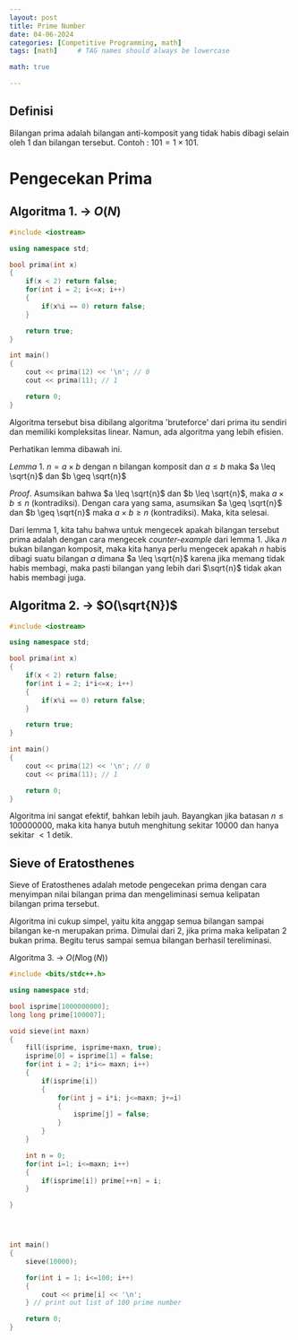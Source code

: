 ```yaml
---
layout: post
title: Prime Number
date: 04-06-2024
categories: [Competitive Programming, math]
tags: [math]     # TAG names should always be lowercase

math: true

---
```


## Definisi
Bilangan prima adalah bilangan anti-komposit yang tidak habis dibagi selain oleh 1 dan bilangan tersebut. 
Contoh : $101 = 1\times 101$.

# Pengecekan Prima
## Algoritma 1. -> $O(N)$
``` c++
#include <iostream>

using namespace std;

bool prima(int x)
{
    if(x < 2) return false;
    for(int i = 2; i<=x; i++)
    {
        if(x%i == 0) return false;
    }

    return true;
}

int main()
{
    cout << prima(12) << '\n'; // 0
    cout << prima(11); // 1

    return 0;
}

```
Algoritma tersebut bisa dibilang algoritma 'bruteforce' dari prima itu sendiri dan memiliki kompleksitas linear. Namun, ada algoritma yang lebih efisien.

Perhatikan lemma dibawah ini.




$Lemma$ $1.$ $n = a\times b$ dengan n bilangan komposit dan $a\leq b$ maka $a \leq \sqrt{n}$ dan $b \geq \sqrt{n}$

$Proof.$ Asumsikan bahwa $a \leq \sqrt{n}$ dan $b \leq \sqrt{n}$, maka $a \times b \leq n$ (kontradiksi). 
Dengan cara yang sama, asumsikan $a \geq \sqrt{n}$ dan $b \geq \sqrt{n}$ maka $a \times b \geq n$ (kontradiksi). Maka, kita selesai.

Dari lemma 1, kita tahu bahwa untuk mengecek apakah bilangan tersebut prima adalah dengan cara mengecek _counter-example_ dari lemma 1. Jika $n$ bukan bilangan komposit, maka kita hanya perlu mengecek apakah $n$ habis dibagi suatu bilangan $a$ dimana $a \leq \sqrt{n}$ karena jika memang tidak habis membagi, maka pasti bilangan yang lebih dari $\sqrt{n}$ tidak akan habis membagi juga.

## Algoritma 2. -> $O(\sqrt{N})$
```c++
#include <iostream>

using namespace std;

bool prima(int x)
{
    if(x < 2) return false;
    for(int i = 2; i*i<=x; i++)
    {
        if(x%i == 0) return false;
    }

    return true;
}

int main()
{
    cout << prima(12) << '\n'; // 0
    cout << prima(11); // 1

    return 0;
}

```
Algoritma ini sangat efektif, bahkan lebih jauh. Bayangkan jika batasan $n\leq 100000000$, maka kita hanya butuh menghitung sekitar $10000$ dan hanya sekitar $< 1$ detik.

## Sieve of Eratosthenes
Sieve of Eratosthenes adalah metode pengecekan prima dengan cara menyimpan nilai bilangan prima dan mengeliminasi semua kelipatan bilangan prima tersebut.

Algoritma ini cukup simpel, yaitu kita anggap semua bilangan sampai bilangan ke-n merupakan prima. Dimulai dari 2, jika prima maka kelipatan 2 bukan prima. Begitu terus sampai semua bilangan berhasil tereliminasi.

Algoritma 3. -> $O(N \log(N))$
```cpp
#include <bits/stdc++.h>

using namespace std;

bool isprime[1000000000];
long long prime[100007];

void sieve(int maxn)
{
    fill(isprime, isprime+maxn, true);
    isprime[0] = isprime[1] = false;
    for(int i = 2; i*i<= maxn; i++)
    {
        if(isprime[i])
        {
            for(int j = i*i; j<=maxn; j+=i)
            {
                isprime[j] = false;
            }
        }
    }

    int n = 0; 
    for(int i=1; i<=maxn; i++)
    {
        if(isprime[i]) prime[++n] = i;
    }

}




int main()
{
    sieve(10000);

    for(int i = 1; i<=100; i++)
    {
        cout << prime[i] << '\n';
    } // print out list of 100 prime number

    return 0;
}

```
